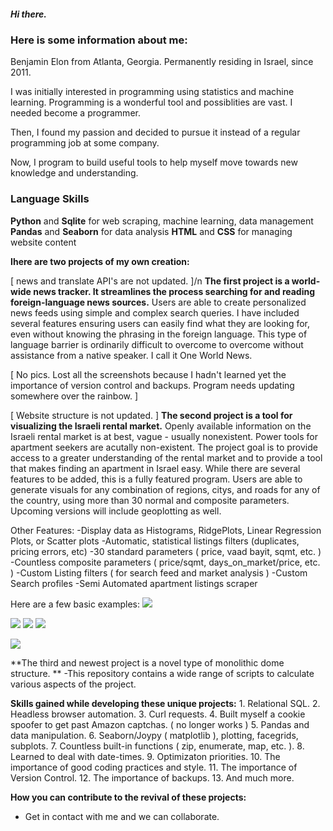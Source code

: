 ##### Hi there.

### Here is some information about me:

Benjamin Elon from Atlanta, Georgia. Permanently residing in Israel, since 2011.

I was initially interested in programming using statistics and machine learning. Programming is a wonderful tool and possiblities are vast. I needed become a programmer.

Then, I found my passion and decided to pursue it instead of a regular programming job at some company.

Now, I program to build useful tools to help myself move towards new knowledge and understanding.

### Language Skills
**Python** and **Sqlite** for web scraping, machine learning, data management
**Pandas** and **Seaborn** for data analysis
**HTML** and **CSS** for managing website content

**Ihere are two projects of my own creation:**

[ news and translate API's are not updated. ]/n
**The first project is a world-wide news tracker. It streamlines the process searching for and reading foreign-language news sources.** Users are able to create personalized news feeds using simple and complex search queries. I have included several features ensuring users can easily find what they are looking for, even without knowing the phrasing in the foreign language. This type of language barrier is ordinarily difficult to overcome to overcome without assistance from a native speaker. I call it One World News.

[ No pics. Lost all the screenshots because I hadn't learned yet the importance of version control and backups. Program needs updating somewhere over the rainbow. ]

[ Website structure is not updated. ]
**The second project is a tool for visualizing the Israeli rental market.** Openly available information on the Israeli rental market is at best, vague - usually nonexistent. Power tools for apartment seekers are acutally non-existent. The project goal is to provide access to a greater understanding of the rental market and to provide a tool that makes finding an apartment in Israel easy. While there are several features to be added, this is a fully featured program. Users are able to generate visuals for any combination of regions, citys, and roads for any of the country, using more than 30 normal and composite parameters. Upcoming versions will include geoplotting as well. 

Other Features:
-Display data as Histograms, RidgePlots, Linear Regression Plots, or Scatter plots
-Automatic, statistical listings filters (duplicates, pricing errors, etc)
-30 standard parameters ( price, vaad bayit, sqmt, etc. )
-Countless composite parameters ( price/sqmt, days_on_market/price, etc. )
-Custom Listing filters ( for search feed and market analysis )
-Custom Search profiles
-Semi Automated apartment listings scraper

Here are a few basic examples:
![](https://github.com/Benjamin-Elon/reator_advantage_pics/blob/main/areas_price.jpg?raw=true)

![](https://github.com/Benjamin-Elon/reator_advantage_pics/blob/main/netanya_price.jpg?raw=true)
![](https://github.com/Benjamin-Elon/reator_advantage_pics/blob/main/netanya_sqmt.jpg?raw=true)
![](https://github.com/Benjamin-Elon/reator_advantage_pics/blob/main/netanya_price_sqmt.jpg?raw=true)

![](https://github.com/Benjamin-Elon/reator_advantage_pics/blob/main/karayot_price.jpg?raw=true)

**The third and newest project is a novel type of monolithic dome structure. **
-This repository contains a wide range of scripts to calculate various aspects of the project.

**Skills gained while developing these unique projects:**
    1. Relational SQL.
    2. Headless browser automation.
    3. Curl requests.
    4. Built myself a cookie spoofer to get past Amazon captchas. ( no longer works )
    5. Pandas and data manipulation.
    6. Seaborn/Joypy ( matplotlib ), plotting, facegrids, subplots.
    7. Countless built-in functions ( zip, enumerate, map, etc. ).
    8. Learned to deal with date-times.
    9. Optimizaton priorities.
    10. The importance of good coding practices and style.
    11. The importance of Version Control.
    12. The importance of backups. 
    13. And much more.

**How you can contribute to the revival of these projects:**
- Get in contact with me and we can collaborate.
